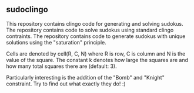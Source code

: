## sudoclingo
This repository contains clingo code for generating and solving sudokus. The repository contains code to solve sudokus using standard clingo contraints. The repository contains code to generate sudokus with unique solutions using the "saturation" principle. 

Cells are denoted by cell(R, C, N) where R is row, C is column and N is the value of the square. The constant k denotes how large the squares are and how many total squares there are (default: 3).

Particularly interesting is the addition of the "Bomb" and "Knight" constraint. Try to find out what exactly they do! :)
